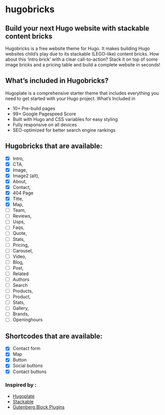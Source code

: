 # hugobricks

## Build your next Hugo website with stackable content bricks

Hugobricks is a free website theme for Hugo. It makes building Hugo websites child’s play due to its stackable (LEGO-like) content bricks. How about this ‘intro brick’ with a clear call-to-action? Stack it on top of some image bricks and a pricing table and build a complete website in seconds!

## What’s included in Hugobricks?

Hugoplate is a comprehensive starter theme that includes everything you need to get started with your Hugo project. What’s Included in

- 10+ Pre-build pages
- 99+ Google Pagespeed Score
- Built with Hugo and CSS variables for easy styling
- Fully responsive on all devices
- SEO-optimized for better search engine rankings

##  Hugobricks that are available:

- [x] Intro,
- [x] CTA,
- [x] Image,
- [x] Image2 (alt),
- [x] About,
- [x] Contact,
- [x] 404 Page
- [x] Title,
- [x] Map,
- [ ] Team,
- [ ] Reviews, 
- [ ] Usps,
- [ ] Faqs,
- [ ] Quote,
- [ ] Stats,
- [ ] Pricing,
- [ ] Carousel,
- [ ] Video,
- [ ] Blog,
- [ ] Post,
- [ ] Related
- [ ] Authors
- [ ] Search
- [ ] Products,
- [ ] Product,
- [ ] Stats,
- [ ] Gallery,
- [ ] Brands,
- [ ] Openinghours

## Shortcodes that are available:
- [x] Contact form
- [x] Map
- [x] Button
- [x] Social buttons
- [x] Contact buttons

### Inspired by :

- [Hugoplate](https://github.com/zeon-studio/hugoplate.git)
- [Stackable](https://wpstackable.com/)
- [Gutenberg Block Plugins](https://wpastra.com/plugins/wordpress-gutenberg-block-plugins/)
